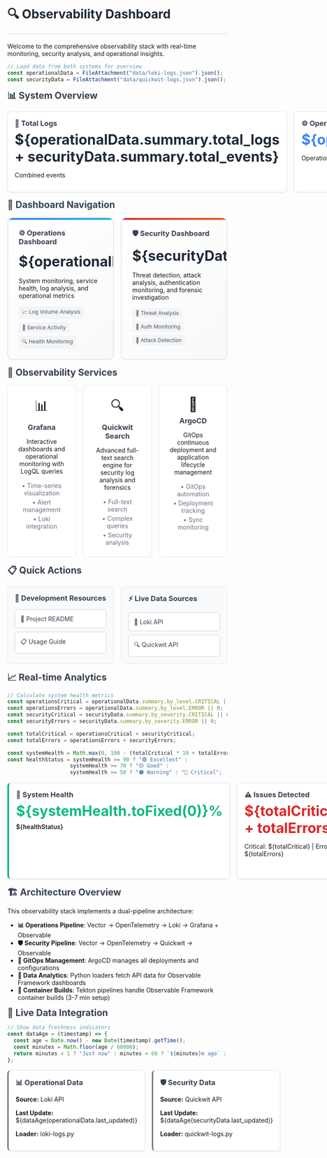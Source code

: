 # 🔍 Observability Dashboard

Welcome to the comprehensive observability stack with real-time monitoring, security analysis, and operational insights.

```js
// Load data from both systems for overview
const operationalData = FileAttachment("data/loki-logs.json").json();
const securityData = FileAttachment("data/quickwit-logs.json").json();
```

## 📊 System Overview

<div class="grid grid-cols-4">
  <div class="card">
    <h3>📝 Total Logs</h3>
    <span class="big-number">${operationalData.summary.total_logs + securityData.summary.total_events}</span>
    <p>Combined events</p>
  </div>
  <div class="card">
    <h3>⚙️ Operations</h3>
    <span class="big-number operational">${operationalData.summary.total_logs}</span>
    <p>Operational logs</p>
  </div>
  <div class="card">
    <h3>🛡️ Security</h3>
    <span class="big-number security">${securityData.summary.total_events}</span>
    <p>Security events</p>
  </div>
  <div class="card">
    <h3>🎯 Demo Data</h3>
    <span class="big-number demo">${operationalData.summary.demo_logs + securityData.summary.demo_events}</span>
    <p>Sample events</p>
  </div>
</div>

## 🚀 Dashboard Navigation

<div class="grid grid-cols-2">
  <a href="/operations" class="dashboard-card operations">
    <h3>⚙️ Operations Dashboard</h3>
    <div class="stats">
      <span class="stat-number">${operationalData.summary.total_logs}</span>
      <span class="stat-label">Total Logs</span>
    </div>
    <p>System monitoring, service health, log analysis, and operational metrics</p>
    <div class="features">
      <span class="feature">📈 Log Volume Analysis</span>
      <span class="feature">🏢 Service Activity</span>
      <span class="feature">🔍 Health Monitoring</span>
    </div>
  </a>

  <a href="/security" class="dashboard-card security">
    <h3>🛡️ Security Dashboard</h3>
    <div class="stats">
      <span class="stat-number">${securityData.critical_events.length}</span>
      <span class="stat-label">Critical Events</span>
    </div>
    <p>Threat detection, attack analysis, authentication monitoring, and forensic investigation</p>
    <div class="features">
      <span class="feature">🚨 Threat Analysis</span>
      <span class="feature">🔐 Auth Monitoring</span>
      <span class="feature">🎯 Attack Detection</span>
    </div>
  </a>
</div>

## 🔗 Observability Services

<div class="grid grid-cols-3">
  <a href="http://grafana.k3s.local" class="service-card grafana" target="_blank">
    <div class="service-icon">📊</div>
    <h3>Grafana</h3>
    <p>Interactive dashboards and operational monitoring with LogQL queries</p>
    <div class="service-details">
      <span>• Time-series visualization</span>
      <span>• Alert management</span>
      <span>• Loki integration</span>
    </div>
  </a>

  <a href="http://quickwit.k3s.local/ui/search" class="service-card quickwit" target="_blank">
    <div class="service-icon">🔍</div>
    <h3>Quickwit Search</h3>
    <p>Advanced full-text search engine for security log analysis and forensics</p>
    <div class="service-details">
      <span>• Full-text search</span>
      <span>• Complex queries</span>
      <span>• Security analysis</span>
    </div>
  </a>

  <a href="http://argocd.k3s.local" class="service-card argocd" target="_blank">
    <div class="service-icon">🚀</div>
    <h3>ArgoCD</h3>
    <p>GitOps continuous deployment and application lifecycle management</p>
    <div class="service-details">
      <span>• GitOps automation</span>
      <span>• Deployment tracking</span>
      <span>• Sync monitoring</span>
    </div>
  </a>
</div>

## 📋 Quick Actions

<div class="grid grid-cols-2">
  <div class="action-card">
    <h3>🔧 Development Resources</h3>
    <div class="action-links">
      <a href="https://github.com/your-org/observability-k8s" target="_blank" class="action-link">
        📖 Project README
      </a>
      <a href="https://github.com/your-org/observability-k8s/blob/main/Example-Usage.md" target="_blank" class="action-link">
        📋 Usage Guide
      </a>
    </div>
  </div>

  <div class="action-card">
    <h3>⚡ Live Data Sources</h3>
    <div class="action-links">
      <a href="http://loki.k3s.local" target="_blank" class="action-link">
        📝 Loki API
      </a>
      <a href="http://192.168.122.27:7280/api/v1/otel-logs-v0_7" target="_blank" class="action-link">
        🔍 Quickwit API
      </a>
    </div>
  </div>
</div>

## 📈 Real-time Analytics

```js
// Calculate system health metrics
const operationsCritical = operationalData.summary.by_level.CRITICAL || 0;
const operationsErrors = operationalData.summary.by_level.ERROR || 0;
const securityCritical = securityData.summary.by_severity.CRITICAL || 0;
const securityErrors = securityData.summary.by_severity.ERROR || 0;

const totalCritical = operationsCritical + securityCritical;
const totalErrors = operationsErrors + securityErrors;

const systemHealth = Math.max(0, 100 - (totalCritical * 10 + totalErrors * 5));
const healthStatus = systemHealth >= 90 ? "🟢 Excellent" : 
                    systemHealth >= 70 ? "🟡 Good" : 
                    systemHealth >= 50 ? "🟠 Warning" : "🔴 Critical";
```

<div class="grid grid-cols-3">
  <div class="card health-card">
    <h3>🎯 System Health</h3>
    <span class="big-number health">${systemHealth.toFixed(0)}%</span>
    <p class="health-status">${healthStatus}</p>
  </div>
  <div class="card">
    <h3>⚠️ Issues Detected</h3>
    <span class="big-number error">${totalCritical + totalErrors}</span>
    <p>Critical: ${totalCritical} | Errors: ${totalErrors}</p>
  </div>
  <div class="card">
    <h3>🔄 Data Freshness</h3>
    <span class="small-text">Operations</span>
    <p>${new Date(operationalData.last_updated).toLocaleTimeString()}</p>
    <span class="small-text">Security</span>
    <p>${new Date(securityData.last_updated).toLocaleTimeString()}</p>
  </div>
</div>

## 🏗️ Architecture Overview

This observability stack implements a dual-pipeline architecture:

- **📊 Operations Pipeline**: Vector → OpenTelemetry → Loki → Grafana + Observable
- **🛡️ Security Pipeline**: Vector → OpenTelemetry → Quickwit → Observable
- **🚀 GitOps Management**: ArgoCD manages all deployments and configurations
- **🐍 Data Analytics**: Python loaders fetch API data for Observable Framework dashboards
- **🔨 Container Builds**: Tekton pipelines handle Observable Framework container builds (3-7 min setup)

## 🔄 Live Data Integration

```js
// Show data freshness indicators
const dataAge = (timestamp) => {
  const age = Date.now() - new Date(timestamp).getTime();
  const minutes = Math.floor(age / 60000);
  return minutes < 1 ? "Just now" : minutes < 60 ? `${minutes}m ago` : `${Math.floor(minutes/60)}h ago`;
};
```

<div class="grid grid-cols-2">
  <div class="card data-status">
    <h3>📊 Operational Data</h3>
    <p><strong>Source:</strong> Loki API</p>
    <p><strong>Last Update:</strong> ${dataAge(operationalData.last_updated)}</p>
    <p><strong>Loader:</strong> loki-logs.py</p>
  </div>
  <div class="card data-status">
    <h3>🛡️ Security Data</h3>
    <p><strong>Source:</strong> Quickwit API</p>
    <p><strong>Last Update:</strong> ${dataAge(securityData.last_updated)}</p>
    <p><strong>Loader:</strong> quickwit-logs.py</p>
  </div>
</div>

<style>
.grid {
  display: grid;
  gap: 1rem;
  margin: 1rem 0;
}

.grid-cols-1 { grid-template-columns: 1fr; }
.grid-cols-2 { grid-template-columns: 1fr 1fr; }
.grid-cols-3 { grid-template-columns: 1fr 1fr 1fr; }
.grid-cols-4 { grid-template-columns: 1fr 1fr 1fr 1fr; }

.card {
  background: white;
  border: 1px solid #e5e7eb;
  border-radius: 8px;
  padding: 1rem;
  box-shadow: 0 1px 3px rgba(0,0,0,0.1);
}

.dashboard-card {
  background: linear-gradient(135deg, #ffffff 0%, #f8f9fa 100%);
  border: 2px solid #e5e7eb;
  border-radius: 12px;
  padding: 1.5rem;
  text-decoration: none;
  color: inherit;
  transition: all 0.3s ease;
  position: relative;
  overflow: hidden;
}

.dashboard-card::before {
  content: '';
  position: absolute;
  top: 0;
  left: 0;
  right: 0;
  height: 4px;
  background: linear-gradient(90deg, #3b82f6, #10b981);
}

.dashboard-card.operations::before {
  background: linear-gradient(90deg, #3b82f6, #06b6d4);
}

.dashboard-card.security::before {
  background: linear-gradient(90deg, #dc2626, #ea580c);
}

.dashboard-card:hover {
  transform: translateY(-4px);
  box-shadow: 0 8px 25px rgba(0,0,0,0.15);
  border-color: #3b82f6;
}

.stats {
  display: flex;
  align-items: center;
  gap: 0.5rem;
  margin: 1rem 0;
}

.stat-number {
  font-size: 2rem;
  font-weight: bold;
  color: #1f2937;
}

.stat-label {
  font-size: 0.875rem;
  color: #6b7280;
}

.features {
  display: flex;
  flex-wrap: wrap;
  gap: 0.5rem;
  margin-top: 1rem;
}

.feature {
  background: #f3f4f6;
  padding: 0.25rem 0.5rem;
  border-radius: 4px;
  font-size: 0.75rem;
  color: #4b5563;
}

.service-card {
  background: white;
  border: 1px solid #e5e7eb;
  border-radius: 8px;
  padding: 1.5rem;
  text-decoration: none;
  color: inherit;
  transition: all 0.2s ease;
  text-align: center;
}

.service-card:hover {
  transform: translateY(-2px);
  box-shadow: 0 4px 12px rgba(0,0,0,0.15);
}

.service-card.grafana:hover { border-color: #f97316; }
.service-card.quickwit:hover { border-color: #8b5cf6; }
.service-card.argocd:hover { border-color: #06b6d4; }

.service-icon {
  font-size: 2rem;
  margin-bottom: 0.5rem;
}

.service-details {
  display: flex;
  flex-direction: column;
  gap: 0.25rem;
  margin-top: 1rem;
  font-size: 0.875rem;
  color: #6b7280;
}

.action-card {
  background: #f9fafb;
  border: 1px solid #e5e7eb;
  border-radius: 8px;
  padding: 1rem;
}

.action-links {
  display: flex;
  flex-direction: column;
  gap: 0.5rem;
  margin-top: 1rem;
}

.action-link {
  background: white;
  border: 1px solid #d1d5db;
  border-radius: 6px;
  padding: 0.75rem;
  text-decoration: none;
  color: #374151;
  transition: all 0.2s ease;
}

.action-link:hover {
  background: #f3f4f6;
  border-color: #9ca3af;
}

.big-number {
  font-size: 2rem;
  font-weight: bold;
  color: #1f2937;
}

.big-number.operational { color: #3b82f6; }
.big-number.security { color: #dc2626; }
.big-number.demo { color: #f59e0b; }
.big-number.health { color: #10b981; }
.big-number.error { color: #dc2626; }

.small-text {
  font-size: 0.875rem;
  color: #6b7280;
  font-weight: 600;
}

.health-status {
  font-weight: 600;
  margin-top: 0.5rem;
}

.health-card {
  border-left: 4px solid #10b981;
}

.data-status {
  border-left: 3px solid #6b7280;
}

h2, h3 {
  margin: 0 0 0.5rem 0;
  color: #374151;
}

h1 {
  color: #1f2937;
  border-bottom: 2px solid #e5e7eb;
  padding-bottom: 1rem;
}
</style>